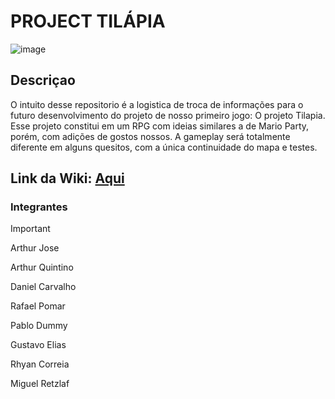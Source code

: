 # PROJECT TILÁPIA

![image](https://github.com/user-attachments/assets/1b2f7551-3523-4095-9853-bede9016c39e)



## Descriçao 
O intuito desse repositorio é a logistica de troca de informações para o futuro desenvolvimento do projeto de nosso primeiro jogo: O projeto Tilapia. Esse projeto constitui em um RPG com ideias similares a de Mario Party, porém, com adições de gostos nossos.
A gameplay será totalmente diferente em alguns quesitos, com a única continuidade do mapa e testes.


## Link da Wiki: [Aqui](https://github.com/DanielCarvalhoS/Project-Tilapia/wiki)

### Integrantes
>[!Important]
>
>Arthur Jose
>
>Arthur Quintino
>
>Daniel Carvalho
>
>Rafael Pomar
>
>Pablo Dummy
>
>Gustavo Elias
>
>Rhyan Correia
>
>Miguel Retzlaf





